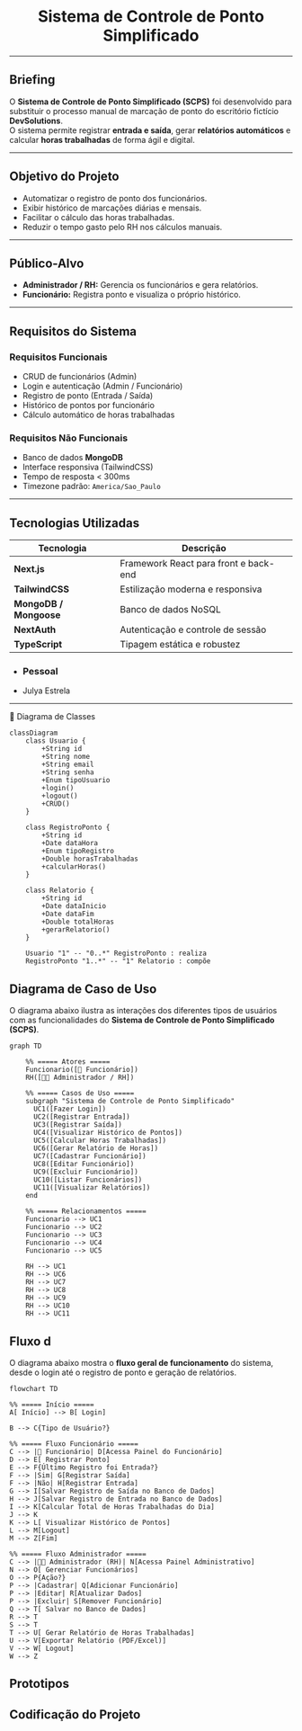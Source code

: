 
<h1 align="center">Sistema de Controle de Ponto Simplificado</h1>


---

## Briefing

O **Sistema de Controle de Ponto Simplificado (SCPS)** foi desenvolvido para substituir o processo manual de marcação de ponto do escritório fictício **DevSolutions**.  
O sistema permite registrar **entrada e saída**, gerar **relatórios automáticos** e calcular **horas trabalhadas** de forma ágil e digital.

---

## Objetivo do Projeto

- Automatizar o registro de ponto dos funcionários.  
- Exibir histórico de marcações diárias e mensais.  
- Facilitar o cálculo das horas trabalhadas.  
- Reduzir o tempo gasto pelo RH nos cálculos manuais.

---

## Público-Alvo

- **Administrador / RH:** Gerencia os funcionários e gera relatórios.  
- **Funcionário:** Registra ponto e visualiza o próprio histórico.

---

##  Requisitos do Sistema

###  Requisitos Funcionais
- CRUD de funcionários (Admin)  
- Login e autenticação (Admin / Funcionário)  
- Registro de ponto (Entrada / Saída)  
- Histórico de pontos por funcionário  
- Cálculo automático de horas trabalhadas  


### Requisitos Não Funcionais
- Banco de dados **MongoDB**  
- Interface responsiva (TailwindCSS)  
- Tempo de resposta < 300ms  
- Timezone padrão: `America/Sao_Paulo`

---

## Tecnologias Utilizadas

| Tecnologia | Descrição |
|-------------|------------|
| **Next.js** | Framework React para front e back-end |
| **TailwindCSS** | Estilização moderna e responsiva |
| **MongoDB / Mongoose** | Banco de dados NoSQL |
| **NextAuth** | Autenticação e controle de sessão |
| **TypeScript** | Tipagem estática e robustez |

- ### Pessoal
 - Julya Estrela
---


🧩 Diagrama de Classes
```mermaid
classDiagram
    class Usuario {
        +String id
        +String nome
        +String email
        +String senha
        +Enum tipoUsuario
        +login()
        +logout()
        +CRUD()
    }

    class RegistroPonto {
        +String id
        +Date dataHora
        +Enum tipoRegistro
        +Double horasTrabalhadas
        +calcularHoras()
    }

    class Relatorio {
        +String id
        +Date dataInicio
        +Date dataFim
        +Double totalHoras
        +gerarRelatorio()
    }

    Usuario "1" -- "0..*" RegistroPonto : realiza
    RegistroPonto "1..*" -- "1" Relatorio : compõe
```


## Diagrama de Caso de Uso

O diagrama abaixo ilustra as interações dos diferentes tipos de usuários com as funcionalidades do **Sistema de Controle de Ponto Simplificado (SCPS)**.

```mermaid
graph TD

    %% ===== Atores =====
    Funcionario([👤 Funcionário])
    RH([🧑‍💼 Administrador / RH])

    %% ===== Casos de Uso =====
    subgraph "Sistema de Controle de Ponto Simplificado"
      UC1([Fazer Login])
      UC2([Registrar Entrada])
      UC3([Registrar Saída])
      UC4([Visualizar Histórico de Pontos])
      UC5([Calcular Horas Trabalhadas])
      UC6([Gerar Relatório de Horas])
      UC7([Cadastrar Funcionário])
      UC8([Editar Funcionário])
      UC9([Excluir Funcionário])
      UC10([Listar Funcionários])
      UC11([Visualizar Relatórios])
    end

    %% ===== Relacionamentos =====
    Funcionario --> UC1
    Funcionario --> UC2
    Funcionario --> UC3
    Funcionario --> UC4
    Funcionario --> UC5

    RH --> UC1
    RH --> UC6
    RH --> UC7
    RH --> UC8
    RH --> UC9
    RH --> UC10
    RH --> UC11
```

##  Fluxo d

O diagrama abaixo mostra o **fluxo geral de funcionamento** do sistema, desde o login até o registro de ponto e geração de relatórios.

```mermaid
flowchart TD

%% ===== Início =====
A[ Início] --> B[ Login]

B --> C{Tipo de Usuário?}

%% ===== Fluxo Funcionário =====
C --> |👤 Funcionário| D[Acessa Painel do Funcionário]
D --> E[ Registrar Ponto]
E --> F{Último Registro foi Entrada?}
F --> |Sim| G[Registrar Saída]
F --> |Não| H[Registrar Entrada]
G --> I[Salvar Registro de Saída no Banco de Dados]
H --> J[Salvar Registro de Entrada no Banco de Dados]
I --> K[Calcular Total de Horas Trabalhadas do Dia]
J --> K
K --> L[ Visualizar Histórico de Pontos]
L --> M[Logout]
M --> Z[Fim]

%% ===== Fluxo Administrador =====
C --> |🧑‍💼 Administrador (RH)| N[Acessa Painel Administrativo]
N --> O[ Gerenciar Funcionários]
O --> P{Ação?}
P --> |Cadastrar| Q[Adicionar Funcionário]
P --> |Editar| R[Atualizar Dados]
P --> |Excluir| S[Remover Funcionário]
Q --> T[ Salvar no Banco de Dados]
R --> T
S --> T
T --> U[ Gerar Relatório de Horas Trabalhadas]
U --> V[Exportar Relatório (PDF/Excel)]
V --> W[ Logout]
W --> Z
```

## Prototipos

## Codificação do Projeto